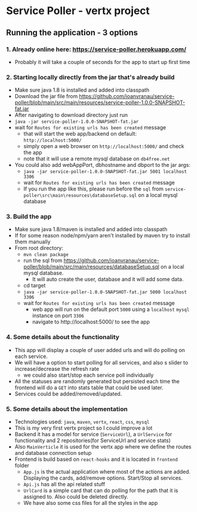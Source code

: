 # Service Poller - vertx project

## Running the application - 3 options

### 1. Already online here: https://service-poller.herokuapp.com/
  - Probably it will take a couple of seconds for the app to start up first time
### 2. Starting locally directly from the jar that's already build
- Make sure java 1.8 is installed and added into classpath 
- Download the jar file from https://github.com/ioanvranau/service-poller/blob/main/src/main/resources/service-poller-1.0.0-SNAPSHOT-fat.jar
- After navigating to download directory just run
- `java -jar service-poller-1.0.0-SNAPSHOT-fat.jar`
- wait for `Routes for existing urls has been created` message
  - that will start the web app/backend on default: `http://localhost:5000/`
  - simply open a web browser on `http://localhost:5000/` and check the app
  - note that it will use a remote mysql database on `db4free.net`
- You could also add webAppPort, dbhostname and dbport to the jar args:
  - `java -jar service-poller-1.0.0-SNAPSHOT-fat.jar 5001 localhost 3306`
  - wait for `Routes for existing urls has been created` message
  - If you run the app like this, please run before the `sql` from `service-poller\src\main\resources\databaseSetup.sql` on a local mysql database

### 3. Build the app
- Make sure java 1.8/maven is installed and added into classpath 
- If for some reason node/npm/yarn aren't installed by maven try to install them manually
- From root directory:
  - `mvn clean package`
  - run the sql from https://github.com/ioanvranau/service-poller/blob/main/src/main/resources/databaseSetup.sql on a local mysql database.
    - It will auto create the user, database and it will add some data.
  - cd target
  - `java -jar service-poller-1.0.0-SNAPSHOT-fat.jar 5000 localhost 3306`
  - wait for `Routes for existing urls has been created` message
    - web app will run on the default port `5000` using a `localhost` `mysql` instance on port `3306`
    - navigate to http://localhost:5000/ to see the app

### 4. Some details about the functionality
- This app will display a couple of user added urls and will do polling on each service.
- We will have a option to start polling for all services, and also s slider to increase/decrease the refresh rate
    - we could also start/stop each service poll individually
- All the statuses are randomly generated but persisted each time the frontend will do a `GET` into stats table that could be used later.
- Services could be added/removed/updated.

### 5. Some details about the implementation
- Technologies used: `java`, `maven`, `vertx`, `react`, `css`, `mysql`
- This is my very first vertx project so I could improve a lot
- Backend it has a model for service (`ServiceUrl`), a `UrlService` for functionality and 2 repositories(for ServiceUrl and service stats)
- Also `MainVerticle` it is used for the vertx app where we define the routes and database connection setup
- Frontend is build based on `react-hooks` and it is located in `frontend` folder
  - `App.js` is the actual application where most of the actions are added. Displaying the cards, add/remove options. Start/Stop all services.
  - `Api.js` has all the api related stuff
  - `UrlCard` is a simple card that can do polling for the path that it is assigned to. Also could be deleted directly.
  - We have also some css files for all the styles in the app
